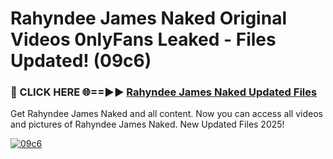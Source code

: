 # Rahyndee James Naked Original Videos 0nlyFans Leaked - Files Updated! (09c6)

<h3>🔴 CLICK HERE 🌐==►► <a href="https://tinyurl.com/up5wt9bj" rel="nofollow">Rahyndee James Naked Updated Files</a></h3>

Get Rahyndee James Naked and all content. Now you can access all videos and pictures of Rahyndee James Naked. New Updated Files 2025!

[![09c6](https://i.imgur.com/ABiUzMV.gif)](https://tinyurl.com/up5wt9bj)
